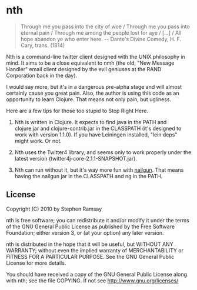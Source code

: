 # nth

> Through me you pass into the city of woe / Through me you pass into eternal pain / Through me among the people lost for aye / [...] / All hope abandon ye who enter here. -- Dante's Divine Comedy, H. F. Cary, trans. (1814)

Nth is a command-line twitter client designed with the UNIX philosophy in mind.  It aims to be a close equivalent to nmh (the old, "New Message Handler" email client designed by the evil geniuses at the RAND Corporation back in the day).

I would say more, but it's in a dangerous pre-alpha stage and will almost certainly cause you great pain.  Also, the author is using this code as an opportunity to learn Clojure.  That means not only pain, but ugliness.

Here are a few tips for those too stupid to Stop Right Here.

1. Nth is written in Clojure.  It expects to find java in the PATH and clojure.jar and clojure-contrib.jar in the CLASSPATH (it's designed to work with version 1.1.0).  If you have Leiningen installed, "lein deps" might work.  Or not.

2. Nth uses the Twitter4 library, and seems only to work properly under the latest version (twitter4j-core-2.1.1-SNAPSHOT.jar).

3. Nth can run without it, but it's way more fun with [nailgun](http://martiansoftware.com/nailgun/index.html).  That means having the nailgun jar in the CLASSPATH and ng in the PATH.

## License

Copyright (C) 2010 by Stephen Ramsay

nth is free software; you can redistribute it and/or modify it under the terms of the GNU General Public License as published by the Free Software Foundation; either version 3, or (at your option) any later version.

nth is distributed in the hope that it will be useful, but WITHOUT ANY WARRANTY; without even the implied warranty of MERCHANTABILITY or FITNESS FOR A PARTICULAR PURPOSE.  See the GNU General Public License for more details.

You should have received a copy of the GNU General Public License along with nth; see the file COPYING.  If not see <http://www.gnu.org/licenses/>
